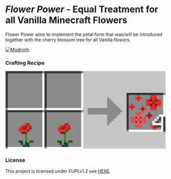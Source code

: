# *Flower Power* - Equal Treatment for all Vanilla Minecraft Flowers

Flower Power aims to implement the petal form that was/will be introduced together with the cherry blossom tree for all Vanilla flowers.

[![Modrinth](https://img.shields.io/modrinth/game-versions/xVBqQudh?logo=modrinth&color=darkgreen&label=Download%20from%20Modrinth&style=for-the-badge)](https://modrinth.com/mod/flower-power)

### Crafting Recipe

![](.github/docs/crafting_recipe.png)

### License

This project is licensed under EUPLv1.2 see [HERE](./LICENSE).